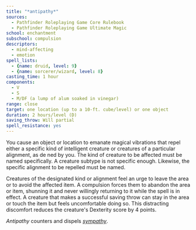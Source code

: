 ```yaml
---
title: "*antipathy*"
sources:
  - Pathfinder Roleplaying Game Core Rulebook
  - Pathfinder Roleplaying Game Ultimate Magic
school: enchantment
subschool: compulsion
descriptors:
  - mind-affecting
  - emotion
spell_lists:
  - {name: druid, level: 9}
  - {name: sorcerer/wizard, level: 8}
casting_time: 1 hour
components:
  - V
  - S
  - M/DF (a lump of alum soaked in vinegar)
range: close
target: one location (up to a 10-ft. cube/level) or one object
duration: 2 hours/level (D)
saving_throw: Will partial
spell_resistance: yes
---
```


You cause an object or location to emanate magical vibrations that repel either a specific kind of intelligent creature or creatures of a particular alignment, as de ned by you. The kind of creature to be affected must be named specifically. A creature subtype is not specific enough. Likewise, the specific alignment to be repelled must be named.

Creatures of the designated kind or alignment feel an urge to leave the area or to avoid the affected item. A compulsion forces them to abandon the area or item, shunning it and never willingly returning to it while the spell is in effect. A creature that makes a successful saving throw can stay in the area or touch the item but feels uncomfortable doing so. This distracting discomfort reduces the creature's Dexterity score by 4 points.

*Antipathy* counters and dispels [*sympathy*](/spells/sympathy/).


